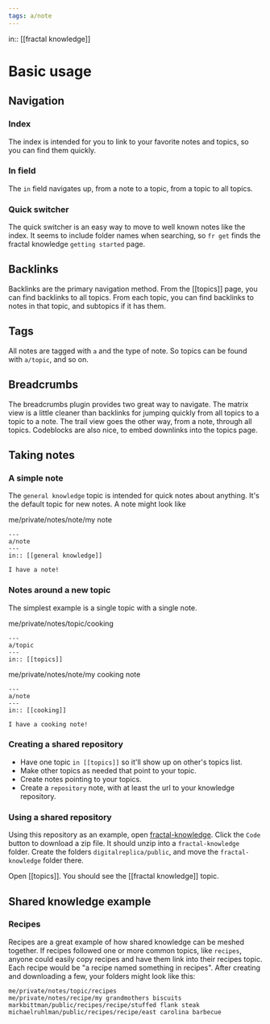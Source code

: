 ```yaml
---
tags: a/note
---
```

in:: [[fractal knowledge]]

# Basic usage
## Navigation
### Index
The index is intended for you to link to your favorite notes and topics, so you can find them quickly.

### In field
The `in` field navigates up, from a note to a topic, from a topic to all topics.

### Quick switcher
The quick switcher is an easy way to move to well known notes like the index. It seems to include folder names when searching, so `fr get` finds the fractal knowledge `getting started` page.

## Backlinks
Backlinks are the primary navigation method. From the [[topics]] page, you can find backlinks to all topics. From each topic, you can find backlinks to notes in that topic, and subtopics if it has them.

## Tags
All notes are tagged with `a` and the type of note. So topics can be found with `a/topic`, and so on.

## Breadcrumbs
The breadcrumbs plugin provides two great way to navigate. The matrix view is a little cleaner than backlinks for jumping quickly from all topics to a topic to a note. The trail view goes the other way, from a note, through all topics. Codeblocks are also nice, to embed downlinks into the topics page.

## Taking notes
### A simple note
The `general knowledge` topic is intended for quick notes about anything. It's the default topic for new notes. A note might look like

me/private/notes/note/my note
```
---
a/note
---
in:: [[general knowledge]]

I have a note!
```

### Notes around a new topic

The simplest example is a single topic with a single note.

me/private/notes/topic/cooking
```
---
a/topic
---
in:: [[topics]]
```

me/private/notes/note/my cooking note
```
---
a/note
---
in:: [[cooking]]

I have a cooking note!
```

### Creating a shared repository
- Have one topic `in [[topics]]` so it'll show up on other's topics list.
- Make other topics as needed that point to your topic.
- Create notes pointing to your topics.
- Create a `repository` note, with at least the url to your knowledge repository.

### Using a shared repository
Using this repository as an example, open [fractal-knowledge](https://github.com/digitalreplica/fractal-knowledge). Click the `Code` button to download a zip file. It should unzip into a `fractal-knowledge` folder. Create the folders `digitalreplica/public`, and move the `fractal-knowledge` folder there.

Open [[topics]]. You should see the [[fractal knowledge]] topic. 

## Shared knowledge example
### Recipes
Recipes are a great example of how shared knowledge can be meshed together. If recipes followed one or more common topics, like `recipes`, anyone could easily copy recipes and have them link into their recipes topic. Each recipe would be "a recipe named something in recipes". After creating and downloading a few, your folders might look like this:

```
me/private/notes/topic/recipes
me/private/notes/recipe/my grandmothers biscuits
markbittman/public/recipes/recipe/stuffed flank steak
michaelruhlman/public/recipes/recipe/east carolina barbecue
```
